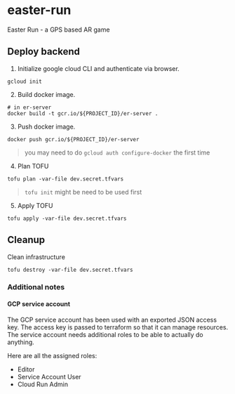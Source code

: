 # easter-run
Easter Run - a GPS based AR game


## Deploy backend

1. Initialize google cloud CLI and authenticate via browser.
```
gcloud init
```
2. Build docker image.
```
# in er-server
docker build -t gcr.io/${PROJECT_ID}/er-server .
```
3. Push docker image.
```
docker push gcr.io/${PROJECT_ID}/er-server
```

> you may need to do `gcloud auth configure-docker` the first time

4. Plan TOFU
```
tofu plan -var-file dev.secret.tfvars
```

> `tofu init` might be need to be used first

5. Apply TOFU

```
tofu apply -var-file dev.secret.tfvars
```


## Cleanup

Clean infrastructure
```
tofu destroy -var-file dev.secret.tfvars
```


### Additional notes

#### GCP service account
The GCP service account has been used with an exported JSON access key. 
The access key is passed to terraform so that it can manage resources.
The service account needs additional roles to be able to actually do anything.

Here are all the assigned roles:
- Editor
- Service Account User
- Cloud Run Admin